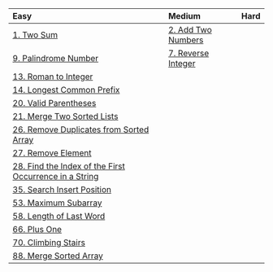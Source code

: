 |Easy|Medium|Hard|
|:-|:-|:-|
|[1. Two Sum](https://github.com/VitJRBOG/leetcode_exercises/tree/master/easy/e1)|[2. Add Two Numbers](https://github.com/VitJRBOG/leetcode_exercises/tree/master/medium/e2)||
|[9. Palindrome Number](https://github.com/VitJRBOG/leetcode_exercises/tree/master/easy/e9)|[7. Reverse Integer](https://github.com/VitJRBOG/leetcode_exercises/tree/master/medium/e7)||
|[13. Roman to Integer](https://github.com/VitJRBOG/leetcode_exercises/tree/master/easy/e13)|||||
|[14. Longest Common Prefix](https://github.com/VitJRBOG/leetcode_exercises/tree/master/easy/e14)|||||
|[20. Valid Parentheses](https://github.com/VitJRBOG/leetcode_exercises/tree/master/easy/e20)|||||
|[21. Merge Two Sorted Lists](https://github.com/VitJRBOG/leetcode_exercises/tree/master/easy/e21)|||||
|[26. Remove Duplicates from Sorted Array](https://github.com/VitJRBOG/leetcode_exercises/tree/master/easy/e26)|||||
|[27. Remove Element](https://github.com/VitJRBOG/leetcode_exercises/tree/master/easy/e27)|||||
|[28. Find the Index of the First Occurrence in a String](https://github.com/VitJRBOG/leetcode_exercises/tree/master/easy/e28)|||||
|[35. Search Insert Position](https://github.com/VitJRBOG/leetcode_exercises/tree/master/easy/e35)|||||
|[53. Maximum Subarray](https://github.com/VitJRBOG/leetcode_exercises/tree/master/easy/e53)|||||
|[58. Length of Last Word](https://github.com/VitJRBOG/leetcode_exercises/tree/master/easy/e58)|||||
|[66. Plus One](https://github.com/VitJRBOG/leetcode_exercises/tree/master/easy/e66)|||||
|[70. Climbing Stairs](https://github.com/VitJRBOG/leetcode_exercises/tree/master/easy/e70)|||||
|[88. Merge Sorted Array](https://github.com/VitJRBOG/leetcode_exercises/tree/master/easy/e88)|||||